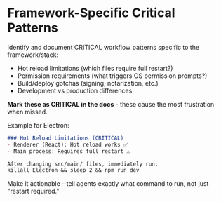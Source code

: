 # Framework-Specific Critical Patterns

Identify and document CRITICAL workflow patterns specific to the framework/stack:
- Hot reload limitations (which files require full restart?)
- Permission requirements (what triggers OS permission prompts?)
- Build/deploy gotchas (signing, notarization, etc.)
- Development vs production differences

**Mark these as CRITICAL in the docs** - these cause the most frustration when missed.

Example for Electron:
```markdown
### Hot Reload Limitations (CRITICAL)
- Renderer (React): Hot reload works ✅
- Main process: Requires full restart ⚠️

After changing src/main/ files, immediately run:
killall Electron && sleep 2 && npm run dev
```

Make it actionable - tell agents exactly what command to run, not just "restart required."

